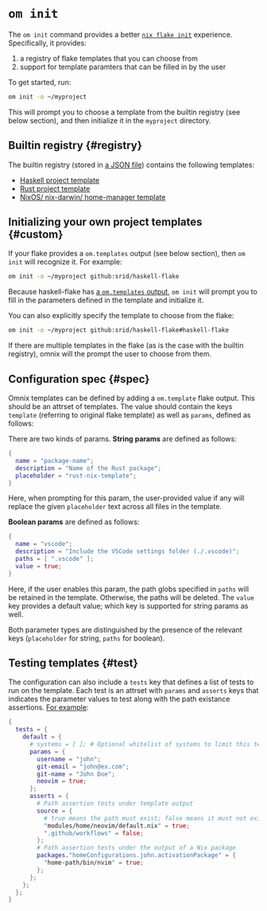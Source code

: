 # `om init`

The `om init` command provides a better [`nix flake init`](https://nix.dev/manual/nix/2.18/command-ref/new-cli/nix3-flake-init) experience. Specifically, it provides:

1. a registry of flake templates that you can choose from
2. support for template paramters that can be filled in by the user

To get started, run:

```sh
om init -o ~/myproject
```

This will prompt you to choose a template from the builtin registry (see below section), and then initialize it in the `myproject` directory.

## Builtin registry {#registry}

The builtin registry (stored in [a JSON file][json]) contains the following templates:

- [Haskell project template](https://github.com/srid/haskell-template)
- [Rust project template](https://github.com/srid/rust-nix-template)
- [NixOS/ nix-darwin/ home-manager template](https://github.com/juspay/nixos-unified-template)

[json]: https://github.com/juspay/omnix/blob/main/crates/omnix-init/registry/registry.json

## Initializing your own project templates {#custom}

If your flake provides a `om.templates` output (see below section), then `om init` will recognize it. For example:

```sh
om init -o ~/myproject github:srid/haskell-flake
```

Because haskell-flake has [a `om.templates` output](https://github.com/srid/haskell-flake/blob/31d7f050935f5a543212b7624d245f918ab14275/flake.nix#L16-L26), `om init` will prompt you to fill in the parameters defined in the template and initialize it.

You can also explicitly specify the template to choose from the flake:

```sh
om init -o ~/myproject github:srid/haskell-flake#haskell-flake
```

If there are multiple templates in the flake (as is the case with the builtin registry), omnix will the prompt the user to choose from them.

## Configuration spec {#spec}

Omnix templates can be defined by adding a `om.template` flake output. This should be an attrset of templates. The value should contain the keys `template` (referring to original flake template) as well as `params`, defined as follows:

There are two kinds of params. **String params** are defined as follows:

```nix
{
  name = "package-name";
  description = "Name of the Rust package";
  placeholder = "rust-nix-template";
}
```

Here, when prompting for this param, the user-provided value if any will replace the given `placeholder` text across all files in the template.

**Boolean params** are defined as follows:

```nix
{
  name = "vscode";
  description = "Include the VSCode settings folder (./.vscode)";
  paths = [ ".vscode" ];
  value = true;
}
```

Here, if the user enables this param, the path globs specified in `paths` will be retained in the template. Otherwise, the paths will be deleted. The `value` key provides a default value; which key is supported for string params as well.

Both parameter types are distinguished by the presence of the relevant keys (`placeholder` for string, `paths` for boolean).

## Testing templates {#test}

The configuration can also include a `tests` key that defines a list of tests to run on the template. Each test is an attrset with `params` and `asserts` keys that indicates the parameter values to test along with the path existance assertions. [For example](https://github.com/juspay/nixos-unified-template/blob/3c4428ac94a4582a33e6fb3fe18df27bbc1e9eb7/modules/flake-parts/template.nix#L139-L157):

```nix
{
  tests = {
    default = {
      # systems = [ ]; # Optional whitelist of systems to limit this test to
      params = {
        username = "john";
        git-email = "john@ex.com";
        git-name = "John Doe";
        neovim = true;
      };
      asserts = {
        # Path assertion tests under template output
        source = {
          # true means the path must exist; false means it must not exist
          "modules/home/neovim/default.nix" = true;
          ".github/workflows" = false;
        };
        # Path assertion tests under the output of a Nix package
        packages."homeConfigurations.john.activationPackage" = {
          "home-path/bin/nvim" = true;
        };
      };
    };
  };
}
```
